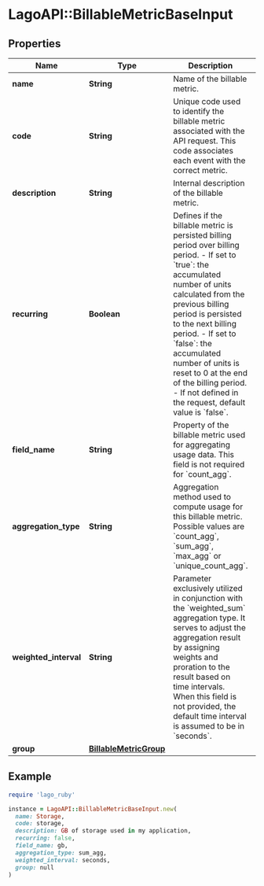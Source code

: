 # LagoAPI::BillableMetricBaseInput

## Properties

| Name | Type | Description | Notes |
| ---- | ---- | ----------- | ----- |
| **name** | **String** | Name of the billable metric. | [optional] |
| **code** | **String** | Unique code used to identify the billable metric associated with the API request. This code associates each event with the correct metric. | [optional] |
| **description** | **String** | Internal description of the billable metric. | [optional] |
| **recurring** | **Boolean** | Defines if the billable metric is persisted billing period over billing period.  - If set to &#x60;true&#x60;: the accumulated number of units calculated from the previous billing period is persisted to the next billing period. - If set to &#x60;false&#x60;: the accumulated number of units is reset to 0 at the end of the billing period. - If not defined in the request, default value is &#x60;false&#x60;. | [optional] |
| **field_name** | **String** | Property of the billable metric used for aggregating usage data. This field is not required for &#x60;count_agg&#x60;. | [optional] |
| **aggregation_type** | **String** | Aggregation method used to compute usage for this billable metric. Possible values are &#x60;count_agg&#x60;, &#x60;sum_agg&#x60;, &#x60;max_agg&#x60; or &#x60;unique_count_agg&#x60;. | [optional] |
| **weighted_interval** | **String** | Parameter exclusively utilized in conjunction with the &#x60;weighted_sum&#x60; aggregation type. It serves to adjust the aggregation result by assigning weights and proration to the result based on time intervals. When this field is not provided, the default time interval is assumed to be in &#x60;seconds&#x60;. | [optional] |
| **group** | [**BillableMetricGroup**](BillableMetricGroup.md) |  | [optional] |

## Example

```ruby
require 'lago_ruby'

instance = LagoAPI::BillableMetricBaseInput.new(
  name: Storage,
  code: storage,
  description: GB of storage used in my application,
  recurring: false,
  field_name: gb,
  aggregation_type: sum_agg,
  weighted_interval: seconds,
  group: null
)
```

